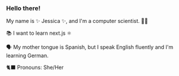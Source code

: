 ### Hello there!


My name is :sparkles: Jessica :sparkles:, and I'm a computer scientist.  :woman_technologist:  

<!--
**22jessie/22jessie** is a ✨ _special_ ✨ repository because its `README.md` (this file) appears on your GitHub profile.

Here are some ideas to get you started:

- 🔭 I’m currently working on ...
- 🌱 I’m currently learning ...
- 👯 I’m looking to collaborate on ...
- 🤔 I’m looking for help with ...
- 💬 Ask me about ...
 

- ⚡ Fun fact: ...
-->


:books: I want to learn next.js :atom_symbol:

:speaking_head: My mother tongue is Spanish, but I speak English fluently and I'm learning German. 

:black_cat: Pronouns: She/Her <br/>
